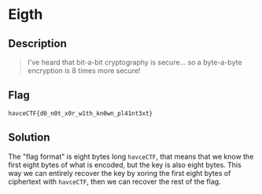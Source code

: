 # Eigth

## Description
> I've heard that bit-a-bit cryptography is secure... so a byte-a-byte encryption is 8 times more secure!

## Flag
`havceCTF{d0_n0t_x0r_w1th_kn0wn_pl41nt3xt}`

## Solution

The "flag format" is eight bytes long `havceCTF`, that means that we know the first eight bytes of what
is encoded, but the key is also eight bytes. This way we can entirely recover the key by xoring the first
eight bytes of ciphertext with `havceCTF`, then we can recover the rest of the flag.